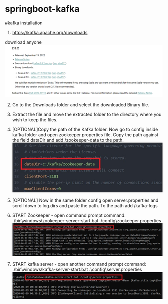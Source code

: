 # springboot-kafka

#kafka installation
1. https://kafka.apache.org/downloads

 download anyone
   ![img.png](img.png)

2. Go to the Downloads folder and select the downloaded Binary file.

3.  Extract the file and move the extracted folder to the directory 
    where you wish to keep the files.

4. [OPTIONAL]Copy the path of the Kafka folder. 
   Now go to config inside kafka folder and open zookeeper.properties file. 
   Copy the path against the field dataDir and add /zookeeper-data to the path.
   ![img_1.png](img_1.png)

5. [OPTIONAL] Now in the same folder config open server.properties and scroll down to log.dirs 
   and paste the path. To the path add /kafka-logs

6. START Zookeeper - open command prompt
   command: .\bin\windows\zookeeper-server-start.bat .\config\zookeeper.properties
   ![img_2.png](img_2.png)

7. START kafka server - open another command prompt
   command: .\bin\windows\kafka-server-start.bat .\config\server.properties
   ![img_3.png](img_3.png)   
